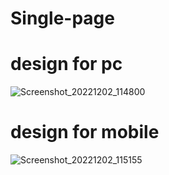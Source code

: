 # Single-page
# design for pc
![Screenshot_20221202_114800](https://user-images.githubusercontent.com/54191980/205403171-8ef6571b-deed-48f2-90de-66092382cec4.png)
# design for mobile
![Screenshot_20221202_115155](https://user-images.githubusercontent.com/54191980/205403214-6ff9dd5b-8137-416c-83fb-aac1102606c6.png)
